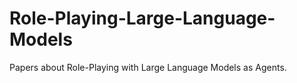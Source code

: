 # Role-Playing-Large-Language-Models
Papers about Role-Playing with Large Language Models as Agents.
